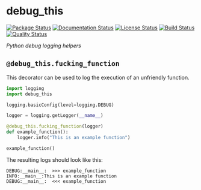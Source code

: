 # debug_this

[![Package Status][package-badge]][package-link]
[![Documentation Status][documentation-badge]][documentation-link]
[![License Status][license-badge]][license-link]
[![Build Status][build-badge]][build-link]
[![Quality Status][pre-commit-badge]][pre-commit-link]

*Python debug logging helpers*

## `@debug_this.fucking_function`

This decorator can be used to log the execution of an unfriendly function.
```python
import logging
import debug_this

logging.basicConfig(level=logging.DEBUG)

logger = logging.getLogger(__name__)

@debug_this.fucking_function(logger)
def example_function():
    logger.info("This is an example function")

example_function()
```

The resulting logs should look like this:
```
DEBUG:__main__:  >>> example_function
INFO:__main__:This is an example function
DEBUG:__main__:  <<< example_function
```

[package-badge]: https://img.shields.io/pypi/v/debug-this
[package-link]: https://pypi.org/project/debug-this
[documentation-badge]: https://img.shields.io/readthedocs/python-debug-this
[documentation-link]: https://python-debug-this.readthedocs.io/en/latest
[license-badge]: https://img.shields.io/github/license/jmlemetayer/python-debug-this
[license-link]: https://github.com/jmlemetayer/python-debug-this/blob/main/LICENSE.md
[build-badge]: https://img.shields.io/github/workflow/status/jmlemetayer/python-debug-this/python-debug-this/main
[build-link]: https://github.com/jmlemetayer/python-debug-this/actions
[pre-commit-badge]: https://results.pre-commit.ci/badge/github/jmlemetayer/python-debug-this/main.svg
[pre-commit-link]: https://results.pre-commit.ci/latest/github/jmlemetayer/python-debug-this/main
